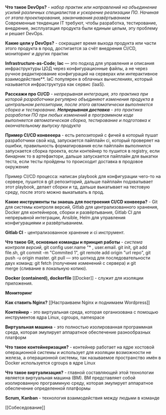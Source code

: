 **Что такое DevOps?** - *набор практик или направлений на объединение усилий различных специалистов и ускорение реализации ПО. Начиная от этапа проектирования, заканчивания развёртыванием*
Современные тенденции IT требуют, чтобы разработка, тестирование, внедрение, эксплуатация продукта были единым целым, эту проблему и решает DevOps.

**Какие цели у DevOps?** - сокращает время выхода продукта или части этого продукта в прод, достигается за счёт внедрения CI/CD, мониторинг и других практик

**Infrastructure-as-Code; Iac** — это подход для управления и описания инфраструктуры ЦОД через конфигурационные файлы, а не через ручное редактирование конфигураций на серверах или интерактивное взаимодействие**. IaC популярен в облачных вычислениях, который называется инфраструктура как сервис (IaaS).

**Расскажи про CI/CD** - *непрерывная интеграция, это практика при которой разработчики регулярно объединяют изменения продукта в центральном репозитории, после этого автоматически выполняется сборка и тестирование. **Непрерывная доставка** - это практика разработки ПО при любых изменений в программном коде выполняется автоматическая сборка, тестирование и подготовка к окончательному выпуску продукта*

**Пример CI/CD конвееера** - есть репозиторий с фичей в который пушат разработчики свой код, запускается пайплайн ci, который проверяет на ошибки, правильность форматирования если пайплайн выполнился запускается сборка проекта, если контейнер то пушится в registry, если бинарник то в артефактори, дальше запускается пайплайн для выкатки теста, если тесты пройдены то происходит доставка в продовое окружение

Пример CI/CD процесса: написан playbook для конфигурации чего-то на сервере, пушится в git репозиторий, дальше пайплайн подхватывает этот playbook, делает сборки и тд, дальше выкатывает на тестовую среду, после этого можно выкатывать в прод. 


**Какие инструменты ты знаешь для построения CI/CD конвеера?**  - Git для системы контроля версий, Gitlab для централизованного хранения, Docker для контейнеров, сборки и развёртывания, Gitlab CI для непрерывной интеграции, Ansible, Helm для управления конфигурациями и развёртыванием. 

**Gitlab CI** - централизованное хранение и ci инструмент.

**Что такое Git, основные команды и принцип работы** - *система контроля версий*,  git config user.name "* , user.email. git init, git add file.sh, git commit -m "Commited 1", git remote add origin "url repo", git push -u origin master. git pull — это шоткод для последовательности двух команд: git fetch (получение изменений с сервера) и git merge (сливание в локальную копию).

**Docker (containerd), dockerfile**  [[Docker]] - служит для изоляции приложения.

**Мониторинг**

**Как ставить Nginx?** [[Настраиваем Nginx и поднимаем Wordpress]]

**Контейнер** - это виртуальная среда, которая организована с помощью инструментов ядра Linux, cgroups, namespace 

**Виртуальная машина** - это полностью изолированная программная среда, которая эмулирует аппаратное обеспечение разнообразных платформ

**Что такое контейнеризация?** - контейнер работает на ядре хостовой операционной системы и использует для изоляции возможности не железа, а операционной системы, так называемое пространство имён в Docker используется cgroups в ядре Linux

**Что такое виртуализация?** - главной составляющей этой технологии является виртуальная машина (ВМ). ВМ представляет собой изолированную программную среду, которая эмулирует аппаратное обеспечение определенной платформы

**Scrum, Kanban** - технология взаимодействия между людьми в команде

[[Собеседование]]